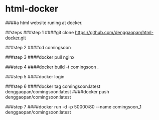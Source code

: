 # html-docker
####a html website runing at docker.

##steps
###step 1
####git clone https://github.com/denggaopan/html-docker.git

###step 2
####cd comingsoon

###step 3
####docker pull nginx

###step 4
####docker build -t comingsoon .

###step 5
####docker login

###step 6
####docker tag comingsoon:latest denggaopan/comingsoon:latest
####docker push denggaopan/comingsoon:latest

###step 7
####docker run -d -p 50000:80 --name comingsoon_1 denggaopan/comingsoon:latest

